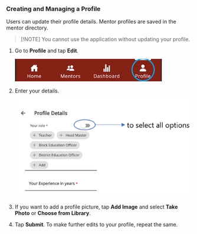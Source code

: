 ### Creating and Managing a Profile

Users can update their profile details. Mentor profiles are saved in the mentor directory.

> [!NOTE] You cannot use the application without updating your profile. 


1.  Go to **Profile** and tap **Edit**.

    ![profile icon](media/profile-homepage.png)

2.  Enter your details.

    ![profile details page](media/creatingprofile.png)



3.  If you want to add a profile picture, tap **Add Image** and select **Take Photo** or **Choose from Library**.


4.  Tap **Submit**. To make further edits to your profile, repeat the same.